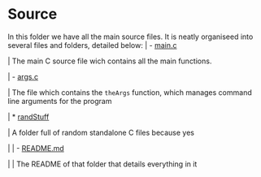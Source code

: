 # Source
In this folder we have all the main source files. It is neatly organiseed into several files and folders, detailed below:
| - [main.c](main.c)

|   The main C source file wich contains all the main functions.

| - [args.c](args.c)

|   The file which contains the `theArgs` function, which manages command line arguments for the program

| * [randStuff](randStuff/)

|   A folder full of random standalone C files because yes

|   | - [README.md](randStuff/README.md)

|   |   The README of that folder that details everything in it
